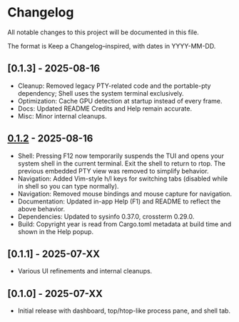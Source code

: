 # Changelog

All notable changes to this project will be documented in this file.

The format is Keep a Changelog–inspired, with dates in YYYY-MM-DD.

## [0.1.3] - 2025-08-16
- Cleanup: Removed legacy PTY-related code and the portable-pty dependency; Shell uses the system terminal exclusively.
- Optimization: Cache GPU detection at startup instead of every frame.
- Docs: Updated README Credits and Help remain accurate.
- Misc: Minor internal cleanups.

## [0.1.2] - 2025-08-16
- Shell: Pressing F12 now temporarily suspends the TUI and opens your system shell in the current terminal. Exit the shell to return to rtop. The previous embedded PTY view was removed to simplify behavior.
- Navigation: Added Vim-style h/l keys for switching tabs (disabled while in shell so you can type normally).
- Navigation: Removed mouse bindings and mouse capture for navigation.
- Documentation: Updated in-app Help (F1) and README to reflect the above behavior.
- Dependencies: Updated to sysinfo 0.37.0, crossterm 0.29.0.
- Build: Copyright year is read from Cargo.toml metadata at build time and shown in the Help popup.

## [0.1.1] - 2025-07-XX
- Various UI refinements and internal cleanups.

## [0.1.0] - 2025-07-XX
- Initial release with dashboard, top/htop-like process pane, and shell tab.

[0.1.2]: https://example.com/rtop/releases/0.1.2
